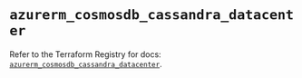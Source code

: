 # `azurerm_cosmosdb_cassandra_datacenter`

Refer to the Terraform Registry for docs: [`azurerm_cosmosdb_cassandra_datacenter`](https://registry.terraform.io/providers/hashicorp/azurerm/4.33.0/docs/resources/cosmosdb_cassandra_datacenter).
